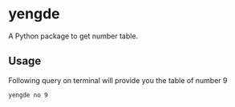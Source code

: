 # yengde

A Python package to get number table.

## Usage

Following query on terminal will provide you the table of number 9

```
yengde no 9
```